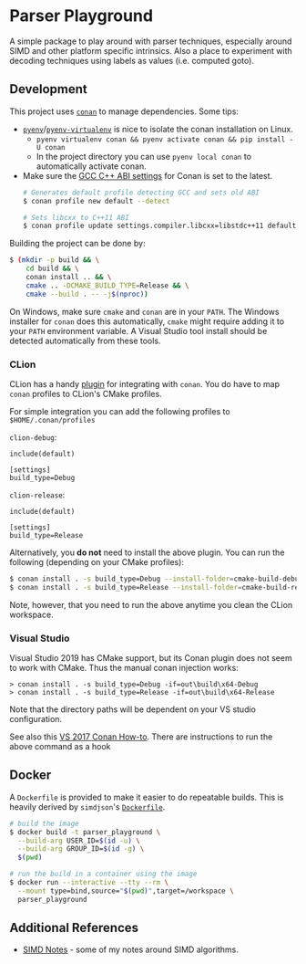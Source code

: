 # Parser Playground

A simple package to play around with parser techniques, especially around SIMD and
other platform specific intrinsics.  Also a place to experiment with decoding techniques
using labels as values (i.e. computed goto).

## Development

This project uses [`conan`][conan] to manage dependencies.  Some tips:

* [`pyenv`][pyenv]/[`pyenv-virtualenv`][pyenv-virtualenv] is nice to isolate the
  conan installation on Linux.
  * `pyenv virtualenv conan && pyenv activate conan && pip install -U conan`
  * In the project directory you can use `pyenv local conan` to automatically activate conan.
* Make sure the [GCC C++ ABI settings][conan-gcc-abi] for Conan is set to the latest.
    ```bash
    # Generates default profile detecting GCC and sets old ABI
    $ conan profile new default --detect

    # Sets libcxx to C++11 ABI
    $ conan profile update settings.compiler.libcxx=libstdc++11 default
    ```

Building the project can be done by:

```bash 
$ (mkdir -p build && \
    cd build && \
    conan install .. && \
    cmake .. -DCMAKE_BUILD_TYPE=Release && \
    cmake --build . -- -j$(nproc))
```

On Windows, make sure `cmake` and `conan` are in your `PATH`.  The Windows
installer for `conan` does this automatically, `cmake` might require adding it
to your `PATH` environment variable.  A Visual Studio tool install should be
detected automatically from these tools.

### CLion

CLion has a handy [plugin][clion-conan] for integrating with `conan`.  You do
have to map `conan` profiles to CLion's CMake profiles.

For simple integration you can add the following profiles to `$HOME/.conan/profiles`

`clion-debug`:
```
include(default)

[settings]
build_type=Debug
```

`clion-release`:

```
include(default)

[settings]
build_type=Release
```

Alternatively, you **do not** need to install the above plugin.
You can run the following (depending on your CMake profiles):

```bash
$ conan install . -s build_type=Debug --install-folder=cmake-build-debug
$ conan install . -s build_type=Release --install-folder=cmake-build-release
```

Note, however, that you need to run the above anytime you clean the CLion
workspace.

### Visual Studio

Visual Studio 2019 has CMake support, but its Conan plugin does not seem to work with
CMake.  Thus the manual conan injection works:

```
> conan install . -s build_type=Debug -if=out\build\x64-Debug
> conan install . -s build_type=Release -if=out\build\x64-Release
```

Note that the directory paths will be dependent on your VS studio configuration.

See also this [VS 2017 Conan How-to][conan-vs].  There are instructions to run
the above command as a hook

## Docker

A `Dockerfile` is provided to make it easier to do repeatable builds.  This is heavily derived by
`simdjson`'s [`Dockerfile`][simdjson-docker].

```bash
# build the image
$ docker build -t parser_playground \
  --build-arg USER_ID=$(id -u) \
  --build-arg GROUP_ID=$(id -g) \
  $(pwd)

# run the build in a container using the image
$ docker run --interactive --tty --rm \
  --mount type=bind,source="$(pwd)",target=/workspace \
  parser_playground
```

## Additional References

* [SIMD Notes][simd-notes] - some of my notes around SIMD algorithms.

[conan]: https://docs.conan.io/en/latest/
[conan-gcc-abi]: https://docs.conan.io/en/latest/howtos/manage_gcc_abi.html
[clion-conan]: https://blog.jetbrains.com/clion/2019/05/getting-started-with-the-conan-clion-plugin/
[pyenv]: https://github.com/pyenv/pyenv
[pyenv-virtualenv]: https://github.com/pyenv/pyenv-virtualenv
[conan-vs]: https://docs.conan.io/en/latest/howtos/vs2017_cmake.html
[simdjson-docker]: https://github.com/simdjson/simdjson/blob/master/Dockerfile
[simd-notes]: SIMD-NOTES.md